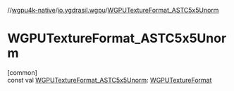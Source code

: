 //[wgpu4k-native](../../index.md)/[io.ygdrasil.wgpu](index.md)/[WGPUTextureFormat_ASTC5x5Unorm](-w-g-p-u-texture-format_-a-s-t-c5x5-unorm.md)

# WGPUTextureFormat_ASTC5x5Unorm

[common]\
const val [WGPUTextureFormat_ASTC5x5Unorm](-w-g-p-u-texture-format_-a-s-t-c5x5-unorm.md): [WGPUTextureFormat](-w-g-p-u-texture-format/index.md)